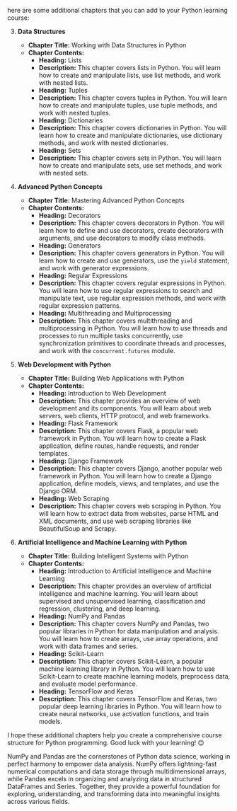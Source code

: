 here are some additional chapters that you can add to your Python learning course:

3. **Data Structures**
    - **Chapter Title:** Working with Data Structures in Python
    - **Chapter Contents:**
        - **Heading:** Lists
        - **Description:** This chapter covers lists in Python. You will learn how to create and manipulate lists, use list methods, and work with nested lists.
        - **Heading:** Tuples
        - **Description:** This chapter covers tuples in Python. You will learn how to create and manipulate tuples, use tuple methods, and work with nested tuples.
        - **Heading:** Dictionaries
        - **Description:** This chapter covers dictionaries in Python. You will learn how to create and manipulate dictionaries, use dictionary methods, and work with nested dictionaries.
        - **Heading:** Sets
        - **Description:** This chapter covers sets in Python. You will learn how to create and manipulate sets, use set methods, and work with nested sets.

4. **Advanced Python Concepts**
    - **Chapter Title:** Mastering Advanced Python Concepts
    - **Chapter Contents:**
        - **Heading:** Decorators
        - **Description:** This chapter covers decorators in Python. You will learn how to define and use decorators, create decorators with arguments, and use decorators to modify class methods.
        - **Heading:** Generators
        - **Description:** This chapter covers generators in Python. You will learn how to create and use generators, use the `yield` statement, and work with generator expressions.
        - **Heading:** Regular Expressions
        - **Description:** This chapter covers regular expressions in Python. You will learn how to use regular expressions to search and manipulate text, use regular expression methods, and work with regular expression patterns.
        - **Heading:** Multithreading and Multiprocessing
        - **Description:** This chapter covers multithreading and multiprocessing in Python. You will learn how to use threads and processes to run multiple tasks concurrently, use synchronization primitives to coordinate threads and processes, and work with the `concurrent.futures` module.

5. **Web Development with Python**
    - **Chapter Title:** Building Web Applications with Python
    - **Chapter Contents:**
        - **Heading:** Introduction to Web Development
        - **Description:** This chapter provides an overview of web development and its components. You will learn about web servers, web clients, HTTP protocol, and web frameworks.
        - **Heading:** Flask Framework
        - **Description:** This chapter covers Flask, a popular web framework in Python. You will learn how to create a Flask application, define routes, handle requests, and render templates.
        - **Heading:** Django Framework
        - **Description:** This chapter covers Django, another popular web framework in Python. You will learn how to create a Django application, define models, views, and templates, and use the Django ORM.
        - **Heading:** Web Scraping
        - **Description:** This chapter covers web scraping in Python. You will learn how to extract data from websites, parse HTML and XML documents, and use web scraping libraries like BeautifulSoup and Scrapy.

6. **Artificial Intelligence and Machine Learning with Python**
    - **Chapter Title:** Building Intelligent Systems with Python
    - **Chapter Contents:**
        - **Heading:** Introduction to Artificial Intelligence and Machine Learning
        - **Description:** This chapter provides an overview of artificial intelligence and machine learning. You will learn about supervised and unsupervised learning, classification and regression, clustering, and deep learning.
        - **Heading:** NumPy and Pandas
        - **Description:** This chapter covers NumPy and Pandas, two popular libraries in Python for data manipulation and analysis. You will learn how to create arrays, use array operations, and work with data frames and series.
        - **Heading:** Scikit-Learn
        - **Description:** This chapter covers Scikit-Learn, a popular machine learning library in Python. You will learn how to use Scikit-Learn to create machine learning models, preprocess data, and evaluate model performance.
        - **Heading:** TensorFlow and Keras
        - **Description:** This chapter covers TensorFlow and Keras, two popular deep learning libraries in Python. You will learn how to create neural networks, use activation functions, and train models.

I hope these additional chapters help you create a comprehensive course structure for Python programming. Good luck with your learning! 😊


NumPy and Pandas are the cornerstones of Python data science, working in perfect harmony to empower data analysis. NumPy offers lightning-fast numerical computations and data storage through multidimensional arrays, while Pandas excels in organizing and analyzing data in structured DataFrames and Series. Together, they provide a powerful foundation for exploring, understanding, and transforming data into meaningful insights across various fields.